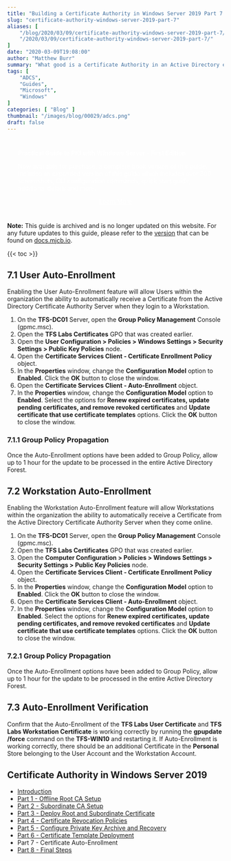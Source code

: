 ```yaml
---
title: "Building a Certificate Authority in Windows Server 2019 Part 7 - Certificate Auto-Enrollment"
slug: "certificate-authority-windows-server-2019-part-7"
aliases: [
    "/blog/2020/03/09/certificate-authority-windows-server-2019-part-7/",
    "/2020/03/09/certificate-authority-windows-server-2019-part-7/"
]
date: "2020-03-09T19:08:00"
author: "Matthew Burr"
summary: "What good is a Certificate Authority in an Active Directory environment if there is no way to automatically deploy the Certificates? Luckily, with the use of Group Policy and a few configuration changes to Certificate Templates, this is a fairly easy task."
tags: [
    "ADCS",
    "Guides",
    "Microsoft",
    "Windows"
]
categories: [ "Blog" ]
thumbnail: "/images/blog/00029/adcs.png"
draft: false
---
```


<style type="text/css">
.pki-header {
    background-image: url("/images/blog/00029/pki-background.jpg");
    padding-top: 25px;
    padding-left: 25px;
    padding-right: 25px;
    color: #ffffff;
}
</style>

<div class="pki-header">
<strong>Practical Guide to PKI with Windows Server - First Edition</strong>

Now available for purchase, a complete book version of this guide. Includes an expanded version of this guide which includes over 300 screenshots, CLI configuration commands, quick start guide, additional details and more.

<div style="text-align:center; padding-top: 0px; padding-bottom: 25px;">
    <a href="/publications/practical-guide-to-pki-with-windows-server-first-edition/" style="color: #ffffff; cursor: pointer;" class="button mt-1" role="button" title="Learn More">Learn More</a>
</div>
</div>

**Note:** This guide is archived and is no longer updated on this website. For any future updates to this guide, please refer to the [version](https://docs.mjcb.io/microsoft/windows-server/windows-server-roles-features/adcs/adcs-windows-server-2019/adcs-windows-server-2019-part-7/) that can be found on [docs.mjcb.io](https://docs.mjcb.io/).

{{< toc >}}

## 7.1 User Auto-Enrollment ##

Enabling the User Auto-Enrollment feature will allow Users within the organization the ability to automatically receive a Certificate from the Active Directory Certificate Authority Server when they login to a Workstation.

1. On the **TFS-DC01** Server, open the **Group Policy Management** Console (gpmc.msc).
2. Open the **TFS Labs Certificates** GPO that was created earlier.
3. Open the **User Configuration > Policies > Windows Settings > Security Settings > Public Key Policies** node.
4. Open the **Certificate Services Client - Certificate Enrollment Policy** object.
5. In the **Properties** window, change the **Configuration Model** option to **Enabled**. Click the **OK** button to close the window.
6. Open the **Certificate Services Client - Auto-Enrollment** object.
7. In the **Properties** window, change the **Configuration Model** option to **Enabled**. Select the options for **Renew expired certificates, update pending certificates, and remove revoked certificates** and **Update certificate that use certificate templates** options. Click the **OK** button to close the window.

### 7.1.1 Group Policy Propagation ###

Once the Auto-Enrollment options have been added to Group Policy, allow up to 1 hour for the update to be processed in the entire Active Directory Forest.

## 7.2 Workstation Auto-Enrollment

Enabling the Workstation Auto-Enrollment feature will allow Workstations within the organization the ability to automatically receive a Certificate from the Active Directory Certificate Authority Server when they come online.

1. On the **TFS-DC01** Server, open the **Group Policy Management** Console (gpmc.msc).
2. Open the **TFS Labs Certificates** GPO that was created earlier.
3. Open the **Computer Configuration > Policies > Windows Settings > Security Settings > Public Key Policies** node.
4. Open the **Certificate Services Client - Certificate Enrollment Policy** object.
5. In the **Properties** window, change the **Configuration Model** option to **Enabled**. Click the **OK** button to close the window.
6. Open the **Certificate Services Client - Auto-Enrollment** object.
7. In the **Properties** window, change the **Configuration Model** option to **Enabled**. Select the options for **Renew expired certificates, update pending certificates, and remove revoked certificates** and **Update certificate that use certificate templates** options. Click the **OK** button to close the window.

### 7.2.1 Group Policy Propagation ###

Once the Auto-Enrollment options have been added to Group Policy, allow up to 1 hour for the update to be processed in the entire Active Directory Forest.

## 7.3 Auto-Enrollment Verification ##

Confirm that the Auto-Enrollment of the **TFS Labs User Certificate** and **TFS Labs Workstation Certificate** is working correctly by running the **gpupdate /force** command on the **TFS-WIN10** and restarting it. If Auto-Enrollment is working correctly, there should be an additional Certificate in the **Personal** Store belonging to the User Account and the Workstation Account.

## Certificate Authority in Windows Server 2019 ##

* [Introduction](/blog/2020/03/09/certificate-authority-windows-server-2019)
* [Part 1 - Offline Root CA Setup](/blog/2020/03/09/certificate-authority-windows-server-2019-part-1)
* [Part 2 - Subordinate CA Setup](/blog/2020/03/09/certificate-authority-windows-server-2019-part-2)
* [Part 3 - Deploy Root and Subordinate Certificate](/blog/2020/03/09/certificate-authority-windows-server-2019-part-3)
* [Part 4 - Certificate Revocation Policies](/blog/2020/03/09/certificate-authority-windows-server-2019-part-4)
* [Part 5 - Configure Private Key Archive and Recovery](/blog/2020/03/09/certificate-authority-windows-server-2019-part-5)
* [Part 6 - Certificate Template Deployment](/blog/2020/03/09/certificate-authority-windows-server-2019-part-6)
* Part 7 - Certificate Auto-Enrollment
* [Part 8 - Final Steps](/blog/2020/03/09/certificate-authority-windows-server-2019-part-8)

